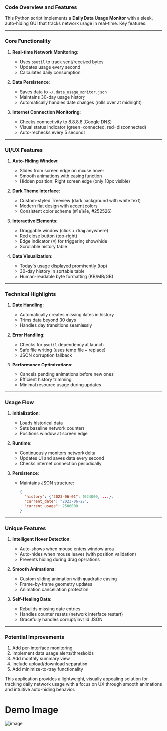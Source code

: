### Code Overview and Features

This Python script implements a **Daily Data Usage Monitor** with a sleek, auto-hiding GUI that tracks network usage in real-time. Key features:

---

### **Core Functionality**
1. **Real-time Network Monitoring**:
   - Uses `psutil` to track sent/received bytes
   - Updates usage every second
   - Calculates daily consumption

2. **Data Persistence**:
   - Saves data to `~/.data_usage_monitor.json`
   - Maintains 30-day usage history
   - Automatically handles date changes (rolls over at midnight)

3. **Internet Connection Monitoring**:
   - Checks connectivity to 8.8.8.8 (Google DNS)
   - Visual status indicator (green=connected, red=disconnected)
   - Auto-rechecks every 5 seconds

---

### **UI/UX Features**
1. **Auto-Hiding Window**:
   - Slides from screen edge on mouse hover
   - Smooth animations with easing function
   - Hidden position: Right screen edge (only 10px visible)

2. **Dark Theme Interface**:
   - Custom-styled Treeview (dark background with white text)
   - Modern flat design with accent colors
   - Consistent color scheme (#1e1e1e, #252526)

3. **Interactive Elements**:
   - Draggable window (click + drag anywhere)
   - Red close button (top-right)
   - Edge indicator (≡) for triggering show/hide
   - Scrollable history table

4. **Data Visualization**:
   - Today's usage displayed prominently (top)
   - 30-day history in sortable table
   - Human-readable byte formatting (KB/MB/GB)

---

### **Technical Highlights**
1. **Date Handling**:
   - Automatically creates missing dates in history
   - Trims data beyond 30 days
   - Handles day transitions seamlessly

2. **Error Handling**:
   - Checks for `psutil` dependency at launch
   - Safe file writing (uses temp file + replace)
   - JSON corruption fallback

3. **Performance Optimizations**:
   - Cancels pending animations before new ones
   - Efficient history trimming
   - Minimal resource usage during updates

---

### **Usage Flow**
1. **Initialization**:
   - Loads historical data
   - Sets baseline network counters
   - Positions window at screen edge

2. **Runtime**:
   - Continuously monitors network delta
   - Updates UI and saves data every second
   - Checks internet connection periodically

3. **Persistence**:
   - Maintains JSON structure:
     ```json
     {
       "history": {"2023-06-01": 1024000, ...},
       "current_date": "2023-06-22",
       "current_usage": 2500000
     }
     ```

---

### **Unique Features**
1. **Intelligent Hover Detection**:
   - Auto-shows when mouse enters window area
   - Auto-hides when mouse leaves (with position validation)
   - Prevents hiding during drag operations

2. **Smooth Animations**:
   - Custom sliding animation with quadratic easing
   - Frame-by-frame geometry updates
   - Animation cancellation protection

3. **Self-Healing Data**:
   - Rebuilds missing date entries
   - Handles counter resets (network interface restart)
   - Gracefully handles corrupt/invalid JSON

---

### **Potential Improvements**
1. Add per-interface monitoring
2. Implement data usage alerts/thresholds
3. Add monthly summary view
4. Include upload/download separation
5. Add minimize-to-tray functionality

This application provides a lightweight, visually appealing solution for tracking daily network usage with a focus on UX through smooth animations and intuitive auto-hiding behavior.

# Demo Image
![image](https://github.com/user-attachments/assets/cdc651d4-1670-4ad2-8e03-26a5cc34f2f3)
